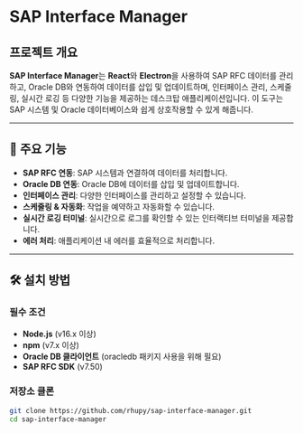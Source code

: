 # SAP Interface Manager

## 프로젝트 개요
**SAP Interface Manager**는 **React**와 **Electron**을 사용하여 SAP RFC 데이터를 관리하고, Oracle DB와 연동하여 데이터를 삽입 및 업데이트하며, 인터페이스 관리, 스케줄링, 실시간 로깅 등 다양한 기능을 제공하는 데스크탑 애플리케이션입니다. 이 도구는 SAP 시스템 및 Oracle 데이터베이스와 쉽게 상호작용할 수 있게 해줍니다.

---

## 🚀 주요 기능
- **SAP RFC 연동**: SAP 시스템과 연결하여 데이터를 처리합니다.
- **Oracle DB 연동**: Oracle DB에 데이터를 삽입 및 업데이트합니다.
- **인터페이스 관리**: 다양한 인터페이스를 관리하고 설정할 수 있습니다.
- **스케줄링 & 자동화**: 작업을 예약하고 자동화할 수 있습니다.
- **실시간 로깅 터미널**: 실시간으로 로그를 확인할 수 있는 인터랙티브 터미널을 제공합니다.
- **에러 처리**: 애플리케이션 내 에러를 효율적으로 처리합니다.

---

## 🛠️ 설치 방법

### 필수 조건

- **Node.js** (v16.x 이상)
- **npm** (v7.x 이상)
- **Oracle DB 클라이언트** (oracledb 패키지 사용을 위해 필요)
- **SAP RFC SDK** (v7.50)
  
### 저장소 클론

```bash
git clone https://github.com/rhupy/sap-interface-manager.git
cd sap-interface-manager

